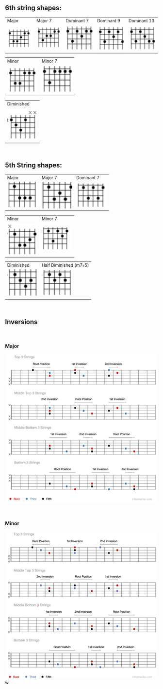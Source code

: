 ## 6th string shapes:

<table>
  <tr>
    <td>Major</td>
	<td>Major 7</td>
	<td>Dominant 7</td>
	  <td>Dominant 9</td>
	<td>Dominant 13
	</tr>
	<tr>
    <td><img src="../_resources/bd2871d1a77c50524b57212b175a3598.png" alt="bd2871d1a77c50524b57212b175a3598.png" width="100"/></td>
    <td><img src="../_resources/d9ec373fb4b511227db107887c36fbc7.png" alt="d9ec373fb4b511227db107887c36fbc7.png" width="100"/>
	<td><img src="../_resources/d44f17765719b41b080495bb5457807c.png" alt="d44f17765719b41b080495bb5457807c.png" width="100"/>
	<td><img src="../_resources/b492a37727797ac31d6a0cbfac2e8744.png" width="100"/>
	<td><img src="../_resources/006621bc23f29f500811e31984b7dc9d.png" width="100"/>
</td>
  </tr>
</table>

<table>
  <tr>
    <td>Minor</td>
	<td>Minor 7</td>
	</tr>
	<tr>
    <td><img src="../_resources/469d8c2b2b9421de8dc5ea4640bb0305.png"  width="100"/>
	<td><img src="../_resources/9cca574e3848d98dc92945d5d7820e5e.png" width="100"/>
</td>
  </tr>
</table>

<table>
  <tr>
    <td>Diminished</td>
	</tr>
	<tr>
	<td><img src="../_resources/d28c4fd3b77b12ce6323fa54ade2790e.png" width="100"/>
</td>
  </tr>
</table>

<br>

## 5th String shapes:

<table>
  <tr>
    <td>Major</td>
	<td>Major 7</td>
	<td>Dominant 7</td>
	</tr>
	<tr>
    <td><img src="../_resources/f0bacb30707bc60af5b725d051431945.png" width="100"/></td>
    <td><img src="../_resources/d28416bf6964ae2928bd93ca0b27269b.png" width="100"/>
	<td><img src="../_resources/6ba56ca261802ca1f3d8c497ae2a2f78.png" width="100"/>
</td>
  </tr>
</table>

<table>
  <tr>
    <td>Minor</td>
	<td>Minor 7</td>
	</tr>
	<tr>
    <td><img src="../_resources/fc32f4347bc5a35e7531cce8b34ada4d.png"  width="100"/>
	<td><img src="../_resources/b913f47285dad89e88025c194ff72fd6.png" width="100"/>
</td>
  </tr>
</table>

<table>
  <tr>
    <td>Diminished</td>
	<td>Half Diminished (m7♭5)
	</tr>
	<tr>
	<td><img src="../_resources/48eaba21080618c897c6e232e7f1e535.png" width="100"/>
	<td><img src="../_resources/e9ceec06a1750bc3aa87b736ad47d6da.png" width="100"/>
</td>
  </tr>
</table>

<br>

## Inversions
<br>

### Major


![145e168997f20226080c8bdff835e30f.png](../_resources/145e168997f20226080c8bdff835e30f.png)


<br>

### Minor

![b2f560c4f2a132700a7cef5005bf2681.png](../_resources/b2f560c4f2a132700a7cef5005bf2681.png)	w	